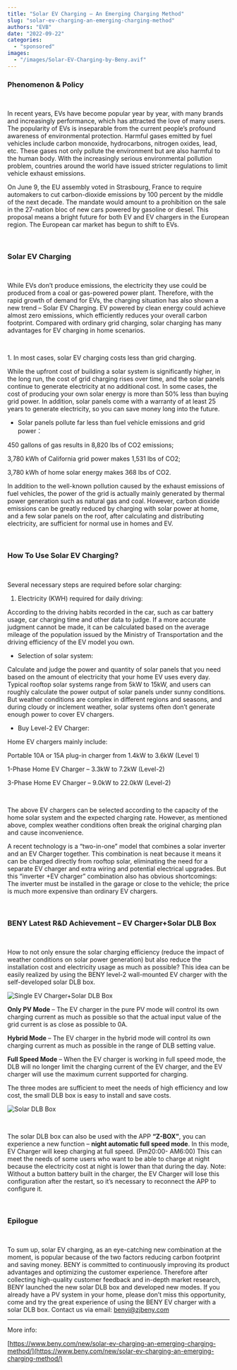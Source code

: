 ```yaml
---
title: "Solar EV Charging – An Emerging Charging Method"
slug: "solar-ev-charging-an-emerging-charging-method"
authors: "EVB"
date: "2022-09-22"
categories: 
  - "sponsored"
images: 
  - "/images/Solar-EV-Charging-by-Beny.avif"
---
```


### Phenomenon & Policy

 

In recent years, EVs have become popular year by year, with many brands and increasingly performance, which has attracted the love of many users. The popularity of EVs is inseparable from the current people’s profound awareness of environmental protection. Harmful gases emitted by fuel vehicles include carbon monoxide, hydrocarbons, nitrogen oxides, lead, etc. These gases not only pollute the environment but are also harmful to the human body. With the increasingly serious environmental pollution problem, countries around the world have issued stricter regulations to limit vehicle exhaust emissions.

On June 9, the EU assembly voted in Strasbourg, France to require automakers to cut carbon-dioxide emissions by 100 percent by the middle of the next decade. The mandate would amount to a prohibition on the sale in the 27-nation bloc of new cars powered by gasoline or diesel. This proposal means a bright future for both EV and EV chargers in the European region. The European car market has begun to shift to EVs.

 

### Solar EV Charging

 

While EVs don’t produce emissions, the electricity they use could be produced from a coal or gas-powered power plant. Therefore, with the rapid growth of demand for EVs, the charging situation has also shown a new trend – Solar EV Charging. EV powered by clean energy could achieve almost zero emissions, which efficiently reduces your overall carbon footprint. Compared with ordinary grid charging, solar charging has many advantages for EV charging in home scenarios.

 

1\. In most cases, solar EV charging costs less than grid charging.

While the upfront cost of building a solar system is significantly higher, in the long run, the cost of grid charging rises over time, and the solar panels continue to generate electricity at no additional cost. In some cases, the cost of producing your own solar energy is more than 50% less than buying grid power. In addition, solar panels come with a warranty of at least 25 years to generate electricity, so you can save money long into the future.

- Solar panels pollute far less than fuel vehicle emissions and grid power：

450 gallons of gas results in 8,820 lbs of CO2 emissions;

3,780 kWh of California grid power makes 1,531 lbs of CO2;

3,780 kWh of home solar energy makes 368 lbs of CO2.

In addition to the well-known pollution caused by the exhaust emissions of fuel vehicles, the power of the grid is actually mainly generated by thermal power generation such as natural gas and coal. However, carbon dioxide emissions can be greatly reduced by charging with solar power at home, and a few solar panels on the roof, after calculating and distributing electricity, are sufficient for normal use in homes and EV.

 

### How To Use Solar EV Charging?

 

Several necessary steps are required before solar charging:

1. Electricity (KWH) required for daily driving:

According to the driving habits recorded in the car, such as car battery usage, car charging time and other data to judge. If a more accurate judgment cannot be made, it can be calculated based on the average mileage of the population issued by the Ministry of Transportation and the driving efficiency of the EV model you own.

- Selection of solar system:

Calculate and judge the power and quantity of solar panels that you need based on the amount of electricity that your home EV uses every day. Typical rooftop solar systems range from 5kW to 15kW, and users can roughly calculate the power output of solar panels under sunny conditions. But weather conditions are complex in different regions and seasons, and during cloudy or inclement weather, solar systems often don’t generate enough power to cover EV chargers.

- Buy Level-2 EV Charger:

Home EV chargers mainly include:

Portable 10A or 15A plug-in charger from 1.4kW to 3.6kW (Level 1)

1-Phase Home EV Charger – 3.3kW to 7.2kW (Level-2)

3-Phase Home EV Charger – 9.0kW to 22.0kW (Level-2)

 

The above EV chargers can be selected according to the capacity of the home solar system and the expected charging rate. However, as mentioned above, complex weather conditions often break the original charging plan and cause inconvenience.

A recent technology is a “two-in-one” model that combines a solar inverter and an EV Charger together. This combination is neat because it means it can be charged directly from rooftop solar, eliminating the need for a separate EV charger and extra wiring and potential electrical upgrades. But this “inverter +EV charger” combination also has obvious shortcomings: The inverter must be installed in the garage or close to the vehicle; the price is much more expensive than ordinary EV chargers.

 

### BENY Latest R&D Achievement – EV Charger+Solar DLB Box

 

How to not only ensure the solar charging efficiency (reduce the impact of weather conditions on solar power generation) but also reduce the installation cost and electricity usage as much as possible? This idea can be easily realized by using the BENY level-2 wall-mounted EV charger with the self-developed solar DLB box.

![Single EV Charger+Solar DLB Box](images/Solar-EV-Charging-4.avif) 

**Only PV Mode** – The EV charger in the pure PV mode will control its own charging current as much as possible so that the actual input value of the grid current is as close as possible to 0A.

**Hybrid Mode** – The EV charger in the hybrid mode will control its own charging current as much as possible in the range of DLB setting value.

**Full Speed Mode** – When the EV charger is working in full speed mode, the DLB will no longer limit the charging current of the EV charger, and the EV charger will use the maximum current supported for charging.

The three modes are sufficient to meet the needs of high efficiency and low cost, the small DLB box is easy to install and save costs.

![Solar DLB Box](images/Solar-EV-Charging-5.avif)

 

The solar DLB box can also be used with the APP **“Z-BOX”**, you can experience a new function – **night automatic full speed mode**. In this mode, EV Charger will keep charging at full speed. (Pm20:00- AM6:00) This can meet the needs of some users who want to be able to charge at night because the electricity cost at night is lower than that during the day. Note: Without a button battery built in the charger, the EV Charger will lose this configuration after the restart, so it’s necessary to reconnect the APP to configure it.

 

### Epilogue

 

To sum up, solar EV charging, as an eye-catching new combination at the moment, is popular because of the two factors reducing carbon footprint and saving money. BENY is committed to continuously improving its product advantages and optimizing the customer experience. Therefore after collecting high-quality customer feedback and in-depth market research, BENY launched the new solar DLB box and developed new modes. If you already have a PV system in your home, please don’t miss this opportunity, come and try the great experience of using the BENY EV charger with a solar DLB box. Contact us via email: [benyi@zjbeny.com](mailto:benyi@zjbeny.com)

---

More info:

[https://www.beny.com/new/solar-ev-charging-an-emerging-charging-method/](https://www.beny.com/new/solar-ev-charging-an-emerging-charging-method/)

